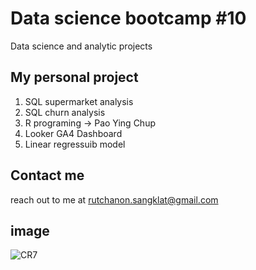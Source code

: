 # Data science bootcamp #10
Data science and analytic projects
## My personal project

1. SQL supermarket analysis
2. SQL churn analysis
3. R programing -> Pao Ying Chup
4. Looker GA4 Dashboard
5. Linear regressuib model

## Contact me
reach out to me at rutchanon.sangklat@gmail.com

## image
![CR7](https://www.google.com/url?sa=i&url=https%3A%2F%2Fwww.marca.com%2Fen%2Ffootball%2Fmanchester-united%2F2022%2F07%2F06%2F62c54d43ca4741d7238b45e6.html&psig=AOvVaw15nWDW1169H5ezhQ5ssnc5&ust=1725262937026000&source=images&cd=vfe&opi=89978449&ved=0CBQQjRxqFwoTCOjE1ryfoYgDFQAAAAAdAAAAABAE)
